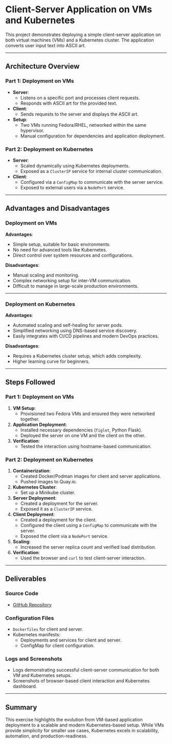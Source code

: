 # **Client-Server Application on VMs and Kubernetes**

This project demonstrates deploying a simple client-server application on both virtual machines (VMs) and a Kubernetes cluster. The application converts user input text into ASCII art.

---

## **Architecture Overview**

### **Part 1: Deployment on VMs**
- **Server**:
  - Listens on a specific port and processes client requests.
  - Responds with ASCII art for the provided text.
- **Client**:
  - Sends requests to the server and displays the ASCII art.
- **Setup**:
  - Two VMs running Fedora/RHEL, networked within the same hypervisor.
  - Manual configuration for dependencies and application deployment.

### **Part 2: Deployment on Kubernetes**
- **Server**:
  - Scaled dynamically using Kubernetes deployments.
  - Exposed as a `ClusterIP` service for internal cluster communication.
- **Client**:
  - Configured via a `ConfigMap` to communicate with the server service.
  - Exposed to external users via a `NodePort` service.

---

## **Advantages and Disadvantages**

### **Deployment on VMs**

**Advantages**:
- Simple setup, suitable for basic environments.
- No need for advanced tools like Kubernetes.
- Direct control over system resources and configurations.

**Disadvantages**:
- Manual scaling and monitoring.
- Complex networking setup for inter-VM communication.
- Difficult to manage in large-scale production environments.

---

### **Deployment on Kubernetes**

**Advantages**:
- Automated scaling and self-healing for server pods.
- Simplified networking using DNS-based service discovery.
- Easily integrates with CI/CD pipelines and modern DevOps practices.

**Disadvantages**:
- Requires a Kubernetes cluster setup, which adds complexity.
- Higher learning curve for beginners.

---

## **Steps Followed**

### **Part 1: Deployment on VMs**
1. **VM Setup**:
   - Provisioned two Fedora VMs and ensured they were networked together.
2. **Application Deployment**:
   - Installed necessary dependencies (`figlet`, Python Flask).
   - Deployed the server on one VM and the client on the other.
3. **Verification**:
   - Tested the interaction using hostname-based communication.

### **Part 2: Deployment on Kubernetes**
1. **Containerization**:
   - Created Docker/Podman images for client and server applications.
   - Pushed images to Quay.io.
2. **Kubernetes Cluster**:
   - Set up a Minikube cluster.
3. **Server Deployment**:
   - Created a deployment for the server.
   - Exposed it as a `ClusterIP` service.
4. **Client Deployment**:
   - Created a deployment for the client.
   - Configured the client using a `ConfigMap` to communicate with the server.
   - Exposed the client via a `NodePort` service.
5. **Scaling**:
   - Increased the server replica count and verified load distribution.
6. **Verification**:
   - Used the browser and `curl` to test client-server interaction.

---

## **Deliverables**

### **Source Code**
- [GitHub Repository](#)

### **Configuration Files**
- `Dockerfiles` for client and server.
- Kubernetes manifests:
  - Deployments and services for client and server.
  - ConfigMap for client configuration.

### **Logs and Screenshots**
- Logs demonstrating successful client-server communication for both VM and Kubernetes setups.
- Screenshots of browser-based client interaction and Kubernetes dashboard.

---

## **Summary**

This exercise highlights the evolution from VM-based application deployment to a scalable and modern Kubernetes-based setup. While VMs provide simplicity for smaller use cases, Kubernetes excels in scalability, automation, and production-readiness.
